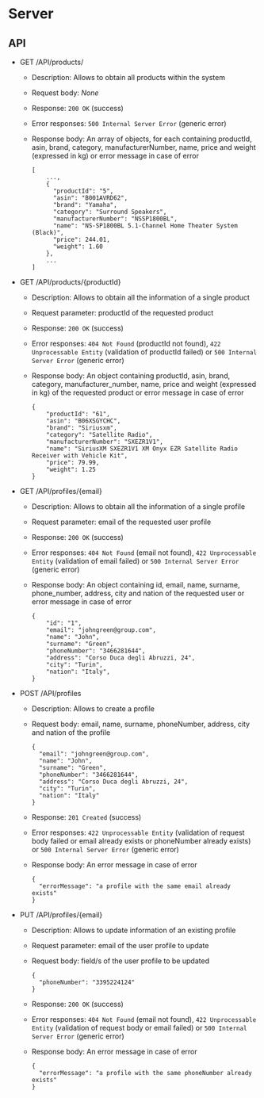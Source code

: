 # Server

## API

- GET /API/products/

    - Description: Allows to obtain all products within the system
    - Request body: _None_
    - Response: `200 OK` (success)
    - Error responses: `500 Internal Server Error` (generic error)
    - Response body: An array of objects, for each containing productId, asin, brand, category,
      manufacturerNumber, name, price and weight (expressed in kg) or error message in case of error

      ```
      [
          ...,
          {
            "productId": "5",
            "asin": "B001AVRD62",
            "brand": "Yamaha",
            "category": "Surround Speakers",
            "manufacturerNumber": "NSSP1800BL",
            "name": "NS-SP1800BL 5.1-Channel Home Theater System (Black)",
            "price": 244.01,
            "weight": 1.60
          },
          ...
      ]
      ```

- GET /API/products/{productId}

    - Description: Allows to obtain all the information of a single product
    - Request parameter: productId of the requested product
    - Response: `200 OK` (success)
    - Error responses: `404 Not Found` (productId not found), `422 Unprocessable Entity` (validation of productId
      failed) or `500 Internal Server Error` (generic error)
    - Response body: An object containing productId, asin, brand, category, manufacturer_number, name, price and
      weight (expressed in kg) of the requested product or error message in case of error

      ```
      {
          "productId": "61",
          "asin": "B06XSGYCHC",
          "brand": "Siriusxm",
          "category": "Satellite Radio",
          "manufacturerNumber": "SXEZR1V1",
          "name": "SiriusXM SXEZR1V1 XM Onyx EZR Satellite Radio Receiver with Vehicle Kit",
          "price": 79.99,
          "weight": 1.25
      }
      ```

- GET /API/profiles/{email}

    - Description: Allows to obtain all the information of a single profile
    - Request parameter: email of the requested user profile
    - Response: `200 OK` (success)
    - Error responses: `404 Not Found` (email not found), `422 Unprocessable Entity` (validation of email failed) or
      `500 Internal Server Error` (generic error)
    - Response body: An object containing id, email, name, surname, phone_number, address, city and nation of the
      requested user or error message in case of error

      ```
      {
          "id": "1",
          "email": "johngreen@group.com",
          "name": "John",
          "surname": "Green",
          "phoneNumber": "3466281644",
          "address": "Corso Duca degli Abruzzi, 24",
          "city": "Turin",
          "nation": "Italy",
      }
      ```

- POST /API/profiles

    - Description: Allows to create a profile
    - Request body: email, name, surname, phoneNumber, address, city and nation of the profile

      ```
      {
        "email": "johngreen@group.com",
        "name": "John",
        "surname": "Green",
        "phoneNumber": "3466281644",
        "address": "Corso Duca degli Abruzzi, 24",
        "city": "Turin",
        "nation": "Italy"
      }
      ```

    - Response: `201 Created` (success)
    - Error responses: `422 Unprocessable Entity` (validation of request body failed or email already exists or
      phoneNumber already exists) or `500 Internal Server Error` (generic error)
    - Response body: An error message in case of error

      ```
      {
        "errorMessage": "a profile with the same email already exists"
      }
      ```


- PUT /API/profiles/{email}

    - Description: Allows to update information of an existing profile
    - Request parameter: email of the user profile to update
    - Request body: field/s of the user profile to be updated

      ```
      {
        "phoneNumber": "3395224124"
      }
      ```

    - Response: `200 OK` (success)
    - Error responses: `404 Not Found` (email not found), `422 Unprocessable Entity` (validation of request body or
      email failed) or `500 Internal Server Error` (generic error)
    - Response body: An error message in case of error

      ```
      {
        "errorMessage": "a profile with the same phoneNumber already exists"
      }
      ```
